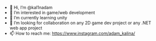 - 👋 Hi, I’m @kal1nadam
- 👀 I’m interested in game/web development
- 🌱 I’m currently learning unity
- 💞️ I’m looking for collaboration on any 2D game dev project or any .NET web app project
- 📫 How to reach me: https://www.instagram.com/adam_kalina/

<!---
kal1nadam/kal1nadam is a ✨ special ✨ repository because its `README.md` (this file) appears on your GitHub profile.
You can click the Preview link to take a look at your changes.
--->
